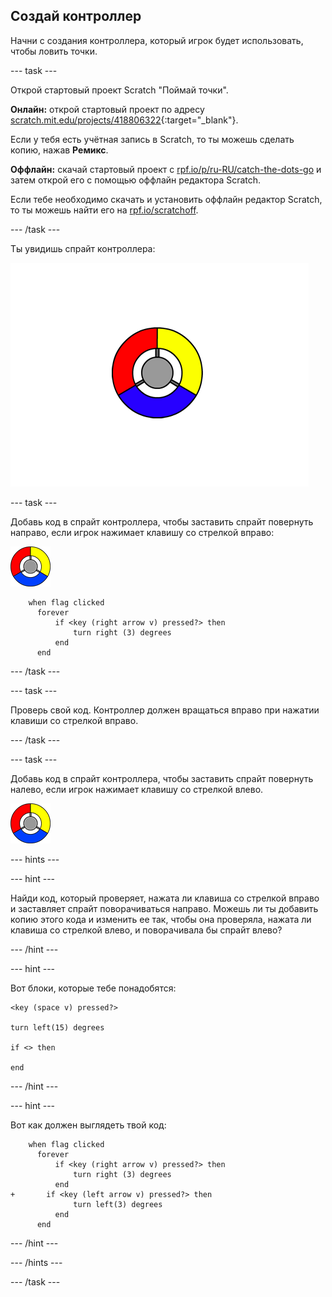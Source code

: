 ## Создай контроллер

Начни с создания контроллера, который игрок будет использовать, чтобы ловить точки.

--- task ---

Открой стартовый проект Scratch "Поймай точки".

**Онлайн:** открой стартовый проект по адресу [scratch.mit.edu/projects/418806322](https://scratch.mit.edu/projects/418806322){:target="_blank"}.

Если у тебя есть учётная запись в Scratch, то ты можешь сделать копию, нажав **Ремикс**.

**Оффлайн:** скачай стартовый проект с [rpf.io/p/ru-RU/catch-the-dots-go](http://rpf.io/p/ru-RU/catch-the-dots-go) и затем открой его с помощью оффлайн редактора Scratch.

Если тебе необходимо скачать и установить оффлайн редактор Scratch, то ты можешь найти его на [rpf.io/scratchoff](http://rpf.io/scratchoff).

--- /task ---

Ты увидишь спрайт контроллера:

![снимок экрана](images/dots-controller.png)

--- task ---

Добавь код в спрайт контроллера, чтобы заставить спрайт повернуть направо, если игрок нажимает клавишу со стрелкой вправо:

![Спрайт контроллера](images/controller-sprite.png)

```blocks3
    when flag clicked
	  forever
		  if <key (right arrow v) pressed?> then
			  turn right (3) degrees
		  end
	  end
```

--- /task ---

--- task ---

Проверь свой код. Контроллер должен вращаться вправо при нажатии клавиши со стрелкой вправо.

--- /task ---

--- task ---

Добавь код в спрайт контроллера, чтобы заставить спрайт повернуть налево, если игрок нажимает клавишу со стрелкой влево.

![Спрайт контроллера](images/controller-sprite.png)

--- hints ---


--- hint ---

Найди код, который проверяет, нажата ли клавиша со стрелкой вправо и заставляет спрайт поворачиваться направо. Можешь ли ты добавить копию этого кода и изменить ее так, чтобы она проверяла, нажата ли клавиша со стрелкой влево, и поворачивала бы спрайт влево?

--- /hint ---

--- hint ---

Вот блоки, которые тебе понадобятся:

```blocks3
<key (space v) pressed?>

turn left(15) degrees

if <> then

end
```

--- /hint ---

--- hint ---

Вот как должен выглядеть твой код:

```blocks3
    when flag clicked
	  forever
		  if <key (right arrow v) pressed?> then
			  turn right (3) degrees
		  end
+ 		if <key (left arrow v) pressed?> then
			  turn left(3) degrees
		  end
	  end
```

--- /hint ---

--- /hints ---

--- /task ---